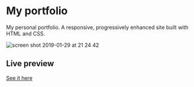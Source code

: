 # My portfolio

My personal portfolio. A responsive, progressively enhanced site built with HTML and CSS.

![screen shot 2019-01-29 at 21 24 42](https://user-images.githubusercontent.com/14879253/51941704-21b20380-240d-11e9-83ab-129accca84fa.png)

## Live preview
[See it here](https://sanportfolio.netlify.com/)
